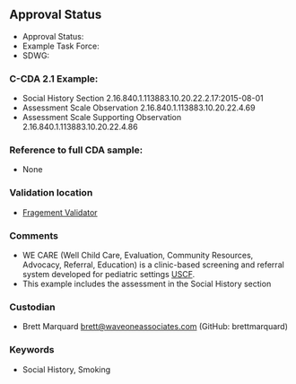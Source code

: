 ## Approval Status 

* Approval Status: 
* Example Task Force: 
* SDWG: 

### C-CDA 2.1 Example:
* Social History Section 2.16.840.1.113883.10.20.22.2.17:2015-08-01
* Assessment Scale Observation 2.16.840.1.113883.10.20.22.4.69
* Assessment Scale Supporting Observation 2.16.840.1.113883.10.20.22.4.86

### Reference to full CDA sample:
* None


### Validation location

* [Fragement Validator](http://www.ccda.io/)


### Comments

* WE CARE (Well Child Care, Evaluation, Community Resources, Advocacy, Referral, Education) is a clinic-based screening and referral system developed for pediatric settings [USCF](https://sirenetwork.ucsf.edu/tools-resources/resources/we-care).
* This example includes the assessment in the Social History section


### Custodian

* Brett Marquard brett@waveoneassociates.com (GitHub: brettmarquard)


### Keywords

* Social History, Smoking
